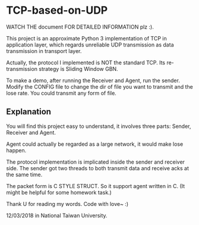 # TCP-based-on-UDP
WATCH THE document FOR DETAILED INFORMATION plz :).

This project is an approximate Python 3 implementation of TCP in application layer, which regards unreliable UDP transmission as data transmission in transport layer.

Actually, the protocol I implemented is NOT the standard TCP. Its re-transmission strategy is Sliding Window GBN.

To make a demo, after running the Receiver and Agent, run the sender.
Modify the CONFIG file to change the dir of file you want to transmit and the lose rate.
You could transmit any form of file.

Explanation
-------------------------------------------------------------
You will find this project easy to understand, it involves three parts: Sender, Receiver and Agent.

Agent could actually be regarded as a large network, it would make lose happen.

The protocol implementation is implicated inside the sender and receiver side. The sender got two threads to both transmit data and receive acks at the same time.

The packet form is C STYLE STRUCT. So it support agent written in C. (It might be helpful for some homework task.)


Thank U for reading my words. Code with love~ :)

12/03/2018 in National Taiwan University.
